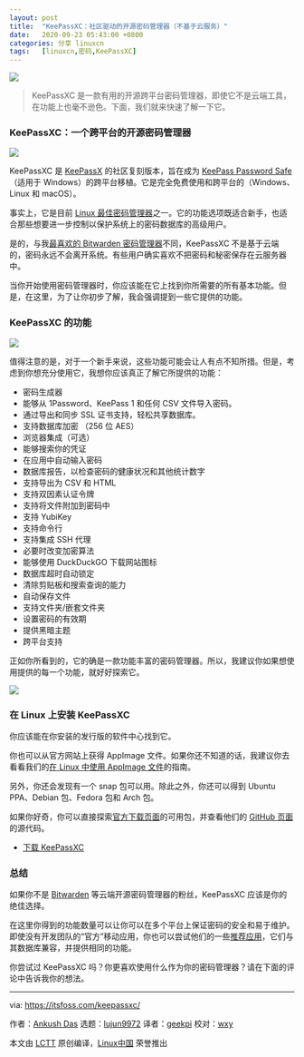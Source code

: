 ```yaml
---
layout: post
title:	"KeePassXC：社区驱动的开源密码管理器（不基于云服务）"
date:	2020-09-23 05:43:00 +0800 
categories:	分享 linuxcn 
tags:	[linuxcn,密码,KeePassXC]
---
```



![](/Asserts/Images//attachment/album/202009/23/054245jxx9pyzk8p3kbxhw.jpg)



> 
> KeePassXC 是一款有用的开源跨平台密码管理器，即使它不是云端工具，在功能上也毫不逊色。下面，我们就来快速了解一下它。
> 
> 
> 


### KeePassXC：一个跨平台的开源密码管理器


![](/Asserts/Images//attachment/album/202009/23/054332dlv36i13br4i3d3p.jpg)


KeePassXC 是 [KeePassX](https://www.keepassx.org/) 的社区复刻版本，旨在成为 [KeePass Password Safe](https://keepass.info)（适用于 Windows）的跨平台移植。它是完全免费使用和跨平台的（Windows、Linux 和 macOS）。


事实上，它是目前 [Linux 最佳密码管理器](https://itsfoss.com/password-managers-linux/)之一。它的功能选项既适合新手，也适合那些想要进一步控制以保护系统上的密码数据库的高级用户。


是的，与我[最喜欢的 Bitwarden 密码管理器](https://itsfoss.com/bitwarden/)不同，KeePassXC 不是基于云端的，密码永远不会离开系统。有些用户确实喜欢不把密码和秘密保存在云服务器中。


当你开始使用密码管理器时，你应该能在它上找到你所需要的所有基本功能。但是，在这里，为了让你初步了解，我会强调提到一些它提供的功能。


### KeePassXC 的功能


![](/Asserts/Images//attachment/album/202009/23/054333v0ss5scsqqvmfoej.jpg)


值得注意的是，对于一个新手来说，这些功能可能会让人有点不知所措。但是，考虑到你想充分使用它，我想你应该真正了解它所提供的功能：


* 密码生成器
* 能够从 1Password、KeePass 1 和任何 CSV 文件导入密码。
* 通过导出和同步 SSL 证书支持，轻松共享数据库。
* 支持数据库加密 （256 位 AES）
* 浏览器集成（可选）
* 能够搜索你的凭证
* 在应用中自动输入密码
* 数据库报告，以检查密码的健康状况和其他统计数字
* 支持导出为 CSV 和 HTML
* 支持双因素认证令牌
* 支持将文件附加到密码中
* 支持 YubiKey
* 支持命令行
* 支持集成 SSH 代理
* 必要时改变加密算法
* 能够使用 DuckDuckGO 下载网站图标
* 数据库超时自动锁定
* 清除剪贴板和搜索查询的能力
* 自动保存文件
* 支持文件夹/嵌套文件夹
* 设置密码的有效期
* 提供黑暗主题
* 跨平台支持


正如你所看到的，它的确是一款功能丰富的密码管理器。所以，我建议你如果想使用提供的每一个功能，就好好探索它。


![](/Asserts/Images//attachment/album/202009/23/054335pnx81nifmxnu25dy.png)


### 在 Linux 上安装 KeePassXC


你应该能在你安装的发行版的软件中心找到它。


你也可以从官方网站上获得 AppImage 文件。如果你还不知道的话，我建议你去看看我们的[在 Linux 中使用 AppImage 文件](https://itsfoss.com/use-appimage-linux/)的指南。


另外，你还会发现有一个 snap 包可以用。除此之外，你还可以得到 Ubuntu PPA、Debian 包、Fedora 包和 Arch 包。


如果你好奇，你可以直接探索[官方下载页面](https://keepassxc.org/download/)的可用包，并查看他们的 [GitHub 页面](https://github.com/keepassxreboot/keepassxc)的源代码。


* [下载 KeePassXC](https://keepassxc.org)


### 总结


如果你不是 [Bitwarden](https://itsfoss.com/bitwarden/) 等云端开源密码管理器的粉丝，KeePassXC 应该是你的绝佳选择。


在这里你得到的功能数量可以让你可以在多个平台上保证密码的安全和易于维护。即使没有开发团队的“官方”移动应用，你也可以尝试他们的一些[推荐应用](https://keepassxc.org/docs/#faq-platform-mobile)，它们与其数据库兼容，并提供相同的功能。


你尝试过 KeePassXC 吗？你更喜欢使用什么作为你的密码管理器？请在下面的评论中告诉我你的想法。




---


via: <https://itsfoss.com/keepassxc/>


作者：[Ankush Das](https://itsfoss.com/author/ankush/) 选题：[lujun9972](https://github.com/lujun9972) 译者：[geekpi](https://github.com/geekpi) 校对：[wxy](https://github.com/wxy)


本文由 [LCTT](https://github.com/LCTT/TranslateProject) 原创编译，[Linux中国](https://linux.cn/) 荣誉推出
